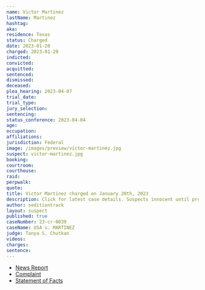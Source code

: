 ```yaml
---
name: Victor Martinez
lastName: Martinez
hashtag:
aka:
residence: Texas
status: Charged
date: 2023-01-20
charged: 2023-01-20
indicted:
convicted:
acquitted:
sentenced:
dismissed:
deceased:
plea_hearing: 2023-04-07
trial_date:
trial_type:
jury_selection:
sentencing:
status_conference: 2023-04-04
age:
occupation:
affiliations:
jurisdiction: Federal
image: /images/preview/victor-martinez.jpg
suspect: victor-martinez.jpg
booking:
courtroom:
courthouse:
raid:
perpwalk:
quote:
title: Victor Martinez charged on January 20th, 2023
description: Click for latest case details. Suspects innocent until proven guilty.
author: seditiontrack
layout: suspect
published: true
caseNumber: 23-cr-0039
caseName: USA v. MARTINEZ
judge: Tanya S. Chutkan
videos:
charges:
sentence:
---
```

- [News Report](https://www.expressnews.com/news/local/article/another-san-antonio-man-charged-in-u-s-capitol-17774646.php)
- [Complaint](https://www.justice.gov/usao-dc/case-multi-defendant/file/1567416/download)
- [Statement of Facts](https://www.justice.gov/usao-dc/case-multi-defendant/file/1567421/download)

